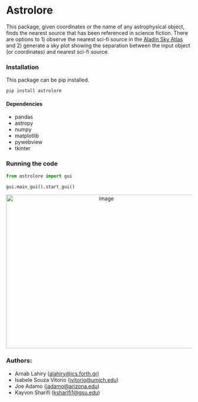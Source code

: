 # Astrolore

This package, given coordinates or the name of any astrophysical object, finds the nearest source that has been referenced in science fiction. There are options to 1) observe
the nearest sci-fi source in the [Aladin Sky Atlas](https://aladin.cds.unistra.fr/AladinLite/) and 2) generate a sky plot showing the separation between the input object (or coordinates) and nearest sci-fi source.


### Installation

This package can be pip installed.

```
pip install astrolore
```

#### Dependencies
* pandas
* astropy
* numpy
* matplotlib
* pywebview
* tkinter

### Running the code

```python
from astrolore import gui

gui.main_gui().start_gui()

```
<div align="center">
  <img width="528" height="416" alt="image" src="https://github.com/user-attachments/assets/3b48d0e0-c7f1-4351-abbb-ee5d91de5f38" />
</div>

### Authors:

* Arnab Lahiry (alahiry@ics.forth.gr)
* Isabele Souza Vitorio (ivitorio@umich.edu)
* Joe Adamo (jadamo@arizona.edu)
* Kayvon Sharifi (ksharifi1@gsu.edu)








